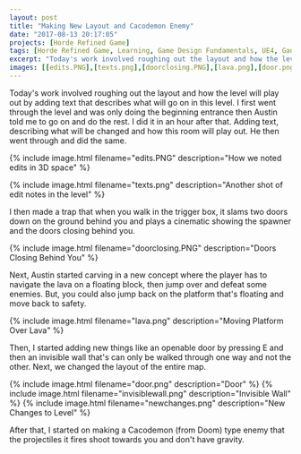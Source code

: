 ```yaml
---
layout: post
title: "Making New Layout and Cacodemon Enemy"
date: "2017-08-13 20:17:05"
projects: [Horde Refined Game]
tags: [Horde Refined Game, Learning, Game Design Fundamentals, UE4, Gauntlet, Super Mario 3D World, Level Design, Mechanics, Platformer, Traps, Dungeon Crawler, Doom, Enemy Design]
excerpt: "Today's work involved roughing out the layout and how the level will play"
images: [[edits.PNG],[texts.png],[doorclosing.PNG],[lava.png],[door.png],[invisiblewall.png],[newchanges.png]]
---
```


Today's work involved roughing out the layout and how the level will play out by adding text that describes what will go on in this level. I first went through the level and was only doing the beginning entrance then Austin told me to go on and do the rest. I did it in an hour after that. Adding text, describing what will be changed and how this room will play out. He then went through and did the same.

{% include image.html filename="edits.PNG" description="How we noted edits in 3D space" %}

{% include image.html filename="texts.png" description="Another shot of edit notes in the level" %}

I then made a trap that when you walk in the trigger box, it slams two doors down on the ground behind you and plays a cinematic showing the spawner and the doors closing behind you.

{% include image.html filename="doorclosing.PNG" description="Doors Closing Behind You" %}

Next, Austin started carving in a new concept where the player has to navigate the lava on a floating block, then jump over and defeat some enemies. But, you could also jump back on the platform that's floating and move back to safety. 

{% include image.html filename="lava.png" description="Moving Platform Over Lava" %}

Then, I started adding new things like an openable door by pressing E and then an invisible wall that's can only be walked through one way and not the other. Next, we changed the layout of the entire map.

{% include image.html filename="door.png" description="Door" %}
{% include image.html filename="invisiblewall.png" description="Invisible Wall" %}
{% include image.html filename="newchanges.png" description="New Changes to Level" %}

After that, I started on making a Cacodemon (from Doom) type enemy that the projectiles it fires shoot towards you and don't have gravity.
